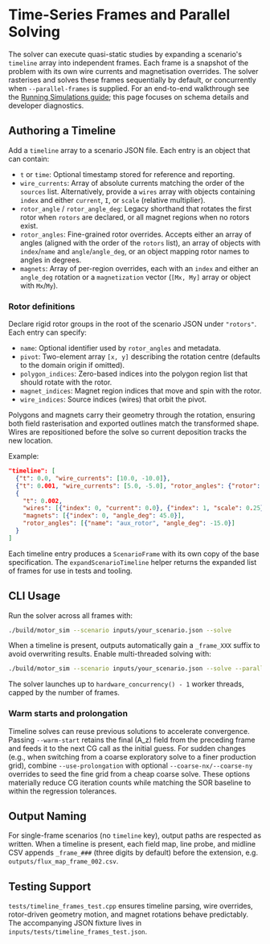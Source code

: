 # Time-Series Frames and Parallel Solving

The solver can execute quasi-static studies by expanding a scenario's `timeline`
array into independent frames. Each frame is a snapshot of the problem with its
own wire currents and magnetisation overrides. The solver rasterises and solves
these frames sequentially by default, or concurrently when `--parallel-frames`
is supplied. For an end-to-end walkthrough see the [Running Simulations guide](../../user-guide/running-simulations.md);
this page focuses on schema details and developer diagnostics.

## Authoring a Timeline

Add a `timeline` array to a scenario JSON file. Each entry is an object that can
contain:

- `t` or `time`: Optional timestamp stored for reference and reporting.
- `wire_currents`: Array of absolute currents matching the order of the `sources`
  list. Alternatively, provide a `wires` array with objects containing
  `index` and either `current`, `I`, or `scale` (relative multiplier).
- `rotor_angle` / `rotor_angle_deg`: Legacy shorthand that rotates the first
  rotor when `rotors` are declared, or all magnet regions when no rotors exist.
- `rotor_angles`: Fine-grained rotor overrides. Accepts either an array of
  angles (aligned with the order of the `rotors` list), an array of objects with
  `index`/`name` and `angle`/`angle_deg`, or an object mapping rotor names to
  angles in degrees.
- `magnets`: Array of per-region overrides, each with an `index` and either an
  `angle_deg` rotation or a `magnetization` vector (`[Mx, My]` array or object
  with `Mx`/`My`).

### Rotor definitions

Declare rigid rotor groups in the root of the scenario JSON under `"rotors"`.
Each entry can specify:

- `name`: Optional identifier used by `rotor_angles` and metadata.
- `pivot`: Two-element array `[x, y]` describing the rotation centre (defaults
  to the domain origin if omitted).
- `polygon_indices`: Zero-based indices into the polygon region list that
  should rotate with the rotor.
- `magnet_indices`: Magnet region indices that move and spin with the rotor.
- `wire_indices`: Source indices (wires) that orbit the pivot.

Polygons and magnets carry their geometry through the rotation, ensuring both
field rasterisation and exported outlines match the transformed shape. Wires are
repositioned before the solve so current deposition tracks the new location.

Example:

```json
"timeline": [
  {"t": 0.0, "wire_currents": [10.0, -10.0]},
  {"t": 0.001, "wire_currents": [5.0, -5.0], "rotor_angles": {"rotor": 90.0}},
  {
    "t": 0.002,
    "wires": [{"index": 0, "current": 0.0}, {"index": 1, "scale": 0.25}],
    "magnets": [{"index": 0, "angle_deg": 45.0}],
    "rotor_angles": [{"name": "aux_rotor", "angle_deg": -15.0}]
  }
]
```

Each timeline entry produces a `ScenarioFrame` with its own copy of the base
specification. The `expandScenarioTimeline` helper returns the expanded list of
frames for use in tests and tooling.

## CLI Usage

Run the solver across all frames with:

```bash
./build/motor_sim --scenario inputs/your_scenario.json --solve
```

When a timeline is present, outputs automatically gain a `_frame_XXX` suffix to
avoid overwriting results. Enable multi-threaded solving with:

```bash
./build/motor_sim --scenario inputs/your_scenario.json --solve --parallel-frames
```

The solver launches up to `hardware_concurrency() - 1` worker threads, capped by
the number of frames.

### Warm starts and prolongation

Timeline solves can reuse previous solutions to accelerate convergence. Passing `--warm-start` retains the final \(A_z\) field
from the preceding frame and feeds it to the next CG call as the initial guess. For sudden changes (e.g., when switching from a
coarse exploratory solve to a finer production grid), combine `--use-prolongation` with optional `--coarse-nx/--coarse-ny`
overrides to seed the fine grid from a cheap coarse solve. These options materially reduce CG iteration counts while matching
the SOR baseline to within the regression tolerances.

## Output Naming

For single-frame scenarios (no `timeline` key), output paths are respected as
written. When a timeline is present, each field map, line probe, and midline CSV
appends `_frame_###` (three digits by default) before the extension, e.g.
`outputs/flux_map_frame_002.csv`.

## Testing Support

`tests/timeline_frames_test.cpp` ensures timeline parsing, wire overrides,
rotor-driven geometry motion, and magnet rotations behave predictably. The
accompanying JSON fixture lives in
`inputs/tests/timeline_frames_test.json`.
